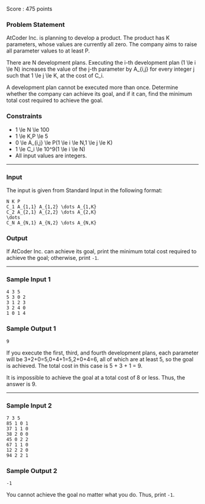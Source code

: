 Score : 475 points

### Problem Statement

AtCoder Inc. is planning to develop a product. The product has K parameters, whose values are currently all zero. The company aims to raise all parameter values to at least P.

There are N development plans. Executing the i-th development plan (1 \le i \le N) increases the value of the j-th parameter by A\_{i,j} for every integer j such that 1 \le j \le K, at the cost of C\_i.

A development plan cannot be executed more than once. Determine whether the company can achieve its goal, and if it can, find the minimum total cost required to achieve the goal.

### Constraints

* 1 \le N \le 100
* 1 \le K,P \le 5
* 0 \le A\_{i,j} \le P(1 \le i \le N,1 \le j \le K)
* 1 \le C\_i \le 10^9(1 \le i \le N)
* All input values are integers.

---

### Input

The input is given from Standard Input in the following format:

```
N K P
C_1 A_{1,1} A_{1,2} \dots A_{1,K}
C_2 A_{2,1} A_{2,2} \dots A_{2,K}
\dots
C_N A_{N,1} A_{N,2} \dots A_{N,K}
```

### Output

If AtCoder Inc. can achieve its goal, print the minimum total cost required to achieve the goal; otherwise, print `-1`.

---

### Sample Input 1

```
4 3 5
5 3 0 2
3 1 2 3
3 2 4 0
1 0 1 4
```

### Sample Output 1

```
9
```

If you execute the first, third, and fourth development plans, each parameter will be 3+2+0=5,0+4+1=5,2+0+4=6, all of which are at least 5, so the goal is achieved. The total cost in this case is 5 + 3 + 1 = 9.

It is impossible to achieve the goal at a total cost of 8 or less. Thus, the answer is 9.

---

### Sample Input 2

```
7 3 5
85 1 0 1
37 1 1 0
38 2 0 0
45 0 2 2
67 1 1 0
12 2 2 0
94 2 2 1
```

### Sample Output 2

```
-1
```

You cannot achieve the goal no matter what you do. Thus, print `-1`.
